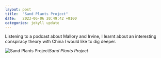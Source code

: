 ```yaml
---
layout: post
title:  "Sand Plants Project"
date:   2023-06-06 20:49:42 +0100
categories: jekyll update
---
```


Listening to a podcast about Mallory and Irvine, I learnt about an interesting conspiracy theory with China I would like to dig deeper.


![Sand Plants Project](https://lh3.googleusercontent.com/8B5lSaMBgJXfKbc1eeW9RDTuLq2Y-L_x4N2eiA3X1TRVzxyrnksWSn68FrZWd1CcZAj0lPerv-AULm7TORTHjmSeBalDBqG7Ks0B8kJCuSDaEsknS3Te2takW8MQ522sd4OIAzU5Bg=w2400)*Sand Plants Project*&nbsp;



[jekyll-docs]: https://jekyllrb.com/docs/home
[jekyll-gh]:   https://github.com/jekyll/jekyll
[jekyll-talk]: https://talk.jekyllrb.com/



